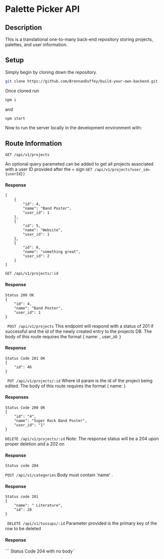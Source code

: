 # Palette Picker API

## Description
This is a translational one-to-many back-end repository storing projects, palettes, and user information.

## Setup

Simply begin by cloning down the repository.

```bash
git clone https://github.com/BrennanDuffey/build-your-own-backend.git
```

Once cloned run 

```bash
npm i
``` 

and 

```bash
npm start
``` 
Now to run the server locally in the development environment with: 

## Route Information

``` GET /api/v1/projects ```

An optional query parameted can be added to get all projects associated with a user ID provided after the = sign
``` GET /api/v1/projects?user_id={userId}} ```

#### Response


``` Status: 200 OK
[
    {
        "id": 4,
        "name": "Band Poster",
        "user_id": 1
    },
    {
        "id": 5,
        "name": "Website",
        "user_id": 1
    },
    {
        "id": 6,
        "name": "something great",
        "user_id": 2
    }
]
```

``` GET /api/v1/projects/:id ```
#### Response
```
Status 200 OK
{
    "id": 4,
    "name": "Band Poster",
    "user_id": 1
}
```

``` POST /api/v1/projects```
This endpoint will respond with a status of 201 if successful and the id of the newly created entry to the projects DB.
The body of this route requires the format { name: <string>, user_id: <number> }

#### Response

``` 
Status Code 201 OK 
{
    "id": 46
}
``` 

``` PUT /api/v1/projects/:id```
Where id param is the id of the project being edited.
The body of this route requires the format { name: <string> }
#### Responses
``` 
Status Code 200 OK
{
    "id": "4",
    "name": "Super Rock Band Poster",
    "user_id": "1"
}
```

```DELETE /api/v1/projects/:id```
Note: The response status will be a 204 upon proper deletion and a 202 on
#### Response
``` 
Status code 204
```

```POST /api/v1/categories```
Body must contain 'name' <String>.

#### Response
``` 
Status code 201 
{
    "name": " Literature",
    "id": 28
}
```

``` DELETE /api/v1/tossups/:id```
Parameter provided is the primary key of the row to be deleted

#### Response
``` Status Code 204 with no body``
